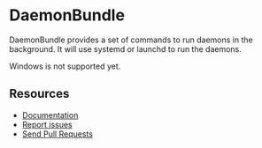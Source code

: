 
# DaemonBundle

DaemonBundle provides a set of commands to run daemons in the background.
It will use systemd or launchd to run the daemons.

Windows is not supported yet.

## Resources

- [Documentation](./docs/index.md)
- [Report issues](https://github.com/SoureCode/DaemonBundle/issues)
- [Send Pull Requests](https://github.com/SoureCode/DaemonBundle/pulls)
